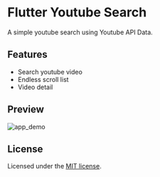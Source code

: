 # Flutter Youtube Search

A simple youtube search using Youtube API Data.

## Features

* Search youtube video
* Endless scroll list
* Video detail

## Preview

![app_demo](./screenshots/fys.gif)

## License
Licensed under the [MIT license](https://opensource.org/licenses/MIT).